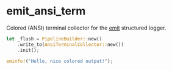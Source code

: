 # emit_ansi_term

Colored (ANSI) terminal collector for the [emit](https://crates.io/crates/emit) structured logger.

```rust
let _flush = PipelineBuilder::new()
    .write_to(AnsiTerminalCollector::new())
    .init();

eminfo!("Hello, nice colored output!");
```
